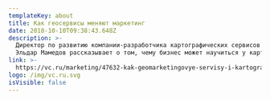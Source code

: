 ```yaml
---
templateKey: about
title: Как геосервисы меняют маркетинг
date: 2018-10-10T09:38:43.648Z
description: >-
  Директор по развитию компании-разработчика картографических сервисов Everpoint
  Эльдар Мамедов рассказывает о том, чему бизнес может научиться у карт.
link: >-
  https://vc.ru/marketing/47632-kak-geomarketingovye-servisy-i-kartograficheskoe-po-menyayut-marketing
logo: /img/vc.ru.svg
isVisible: false
---
```


